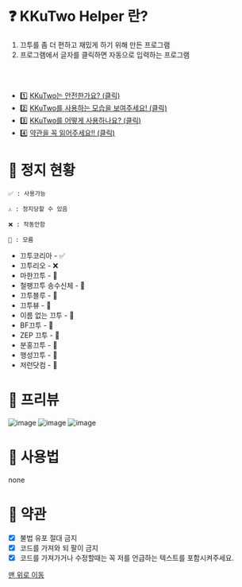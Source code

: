 # <a id="top"></a>❓ KKuTwo Helper 란?
1. 끄투를 좀 더 편하고 재밌게 하기 위해 만든 프로그램
2. 프로그램에서 글자를 클릭하면 자동으로 입력하는 프로그램

<br><br>
- 1️⃣ [KKuTwo는 안전한가요? (클릭)](#status)
- 2️⃣ [KKuTwo를 사용하는 모습을 보여주세요! (클릭)](#preview)
- 3️⃣ [KKuTwo를 어떻게 사용하나요? (클릭)](#how2use)
- 4️⃣ [약관을 꼭 읽어주세요!! (클릭)](#terms)

# <a id="status"></a> 🚫 정지 현황
```
✅ : 사용가능

⚠️ : 정지당할 수 있음

❌ : 작동안함

🤔 : 모름
```

- 끄투코리아 - ✅
- 끄투리오 - ❌
- 마한끄투 - 🤔
- 철팽끄투 송수신체 - 🤔
- 끄투블루 - 🤔
- 끄투뷰 - 🤔
- 이름 없는 끄투 - 🤔
- BF끄투 - 🤔
- ZEP 끄투 - 🤔
- 분홍끄투 - 🤔
- 행성끄투 - 🤔
- 저런닷컴 - 🤔

# <a id="preview"></a> 👀 프리뷰
![image](https://github.com/Yubir/KkuTwo/assets/101859341/e0d889f9-b63d-4e52-b138-d7842fd04ee3)
![image](https://github.com/Yubir/KkuTwo/assets/101859341/1cc7df7a-1f39-4d60-8bed-d7e5443c9c7e)
![image](https://github.com/Yubir/KkuTwo/assets/101859341/2405c6a6-3c99-434c-b4e2-fbddba0a1de3)


# <a id="how2use"></a> 📙 사용법
none

# <a id="terms"></a> 📜 약관
- [x] 불법 유포 절대 금지
- [x] 코드를 가져와 되 팔이 금지
- [x] 코드를 가져가거나 수정할때는 꼭 저를 언급하는 텍스트를 포함시켜주세요.

[맨 위로 이동](#top)
